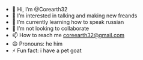 - 👋 Hi, I’m @Corearth32
- 👀 I’m interested in talking and making new freands
- 🌱 I’m currently learning how to speak russian
- 💞️ I’m not looking to collaborate
- 📫 How to reach me coreearth32@gmail.com 
- 😄 Pronouns: he him
- ⚡ Fun fact: i have a pet goat
